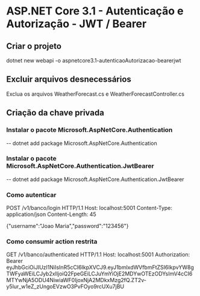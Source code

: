 # ASP.NET Core 3.1 - Autenticação e Autorização - JWT / Bearer

## Criar o projeto
dotnet new webapi -o aspnetcore3.1-autenticaoAutorizacao-bearerjwt

## Excluir arquivos desnecessários
Exclua os arquivos WeatherForecast.cs e WeatherForecastController.cs

## Criação da chave privada

### Instalar o pacote Microsoft.AspNetCore.Authentication
-- dotnet add package Microsoft.AspNetCore.Authentication

### Instalar o pacote Microsoft.AspNetCore.Authentication.JwtBearer
-- dotnet add package Microsoft.AspNetCore.Authentication.JwtBearer

### Como autenticar

POST /v1/banco/login HTTP/1.1
Host: localhost:5001
Content-Type: application/json
Content-Length: 45

{"username":"Joao Maria","password":"123456"}

### Como consumir action restrita
GET /v1/banco/authenticated HTTP/1.1
Host: localhost:5001
Authorization: Bearer eyJhbGciOiJIUzI1NiIsInR5cCI6IkpXVCJ9.eyJ1bmlxdWVfbmFtZSI6IkpvYW8gTWFyaWEiLCJyb2xlIjoiQ2FpeGEiLCJuYmYiOjE2MDYwOTEzODYsImV4cCI6MTYwNjA5ODU4NiwiaWF0IjoxNjA2MDkxMzg2fQ.ZT2v-y5lur_w1eZ_zUngoEVzwO3PvFOyo9rcUXu7jBU



